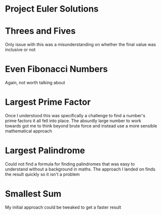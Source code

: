 # Project Euler Solutions

# Threes and Fives

Only issue with this was a misunderstanding on whether the final value was inclusive or not

# Even Fibonacci Numbers

Again, not worth talking about

# Largest Prime Factor

Once I understood this was specifically a challenge to find a number's prime factors it all fell into place. The absurdly large number to work towards got me to think beyond brute force and instead use a more sensible mathematical approach

# Largest Palindrome

Could not find a formula for finding palindromes that was easy to understand without a background in maths. The approach I landed on finds the result quickly so it isn't a problem

# Smallest Sum

My initial approach could be tweaked to get a faster result
